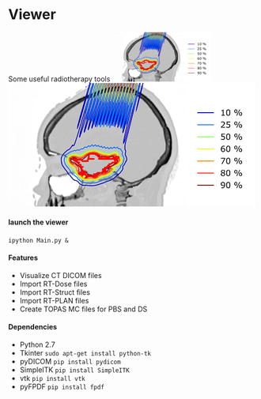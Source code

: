 # Viewer
Some useful radiotherapy tools
<img src="https://github.com/PierreLansonneur/Viewer/blob/master/output/screenshot.png" width="200">
![](https://github.com/PierreLansonneur/Viewer/blob/master/output/screenshot.png)

#### launch the viewer 
`ipython Main.py &`

#### Features

- Visualize CT DICOM files
- Import RT-Dose files
- Import RT-Struct files
- Import RT-PLAN files
- Create TOPAS MC files for PBS and DS

#### Dependencies

- Python 2.7
- Tkinter `sudo apt-get install python-tk`
- pyDICOM `pip install pydicom`
- SimpleITK `pip install SimpleITK`
- vtk `pip install vtk`
- pyFPDF `pip install fpdf`

